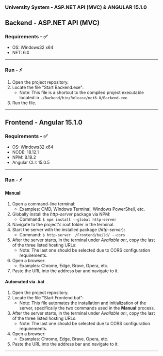 ### University System - ASP.NET API (MVC) & ANGULAR 15.1.0

## Backend - ASP.NET API (MVC)

### Requirements - ✅
- OS: Windows32 x64  
- NET: 6.0  

---

### Run - ⚡
1. Open the project repository.  
2. Locate the file "Start Backend.exe":  
   - Note: This file is a shortcut to the compiled project executable located in `./Backend/bin/Release/net6.0/Backend.exe`.  
3. Run the file.

---

## Frontend - Angular 15.1.0

### Requirements - ✅
- OS: Windows32 x64  
- NODE: 18.12.1  
- NPM: 8.19.2  
- Angular CLI: 15.0.5  

---

### Run - ⚡

#### Manual
1. Open a command-line terminal:  
   - Examples: CMD, Windows Terminal, Windows PowerShell, etc.  
2. Globally install the *http-server* package via NPM:  
   - Command: `$ npm install --global http-server`  
3. Navigate to the project's root folder in the terminal.  
4. Start the server with the installed package (*http-server*):  
   - Command: `$ http-server ./Frontend/build/ --cors`  
5. After the server starts, in the terminal under *Available on:*, copy the last of the three listed hosting URLs:  
   - Note: The last one should be selected due to CORS configuration requirements.  
6. Open a browser:  
   - Examples: Chrome, Edge, Brave, Opera, etc.  
7. Paste the URL into the address bar and navigate to it.

#### Automated via .bat
1. Open the project repository.  
2. Locate the file "Start Frontend.bat":  
   - Note: This file automates the installation and initialization of the server, specifically the two commands used in the **Manual** process.  
3. After the server starts, in the terminal under *Available on:*, copy the last of the three listed hosting URLs:  
   - Note: The last one should be selected due to CORS configuration requirements.  
4. Open a browser:  
   - Examples: Chrome, Edge, Brave, Opera, etc.  
5. Paste the URL into the address bar and navigate to it.  

---
